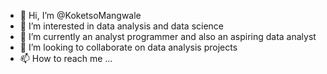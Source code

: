 - 👋 Hi, I’m @KoketsoMangwale
- 👀 I’m interested in data analysis and data science
- 🌱 I’m currently an analyst programmer and also an aspiring data analyst
- 💞️ I’m looking to collaborate on data analysis projects
- 📫 How to reach me ...

<!---
KoketsoMangwale/KoketsoMangwale is a ✨ special ✨ repository because its `README.md` (this file) appears on your GitHub profile.
You can click the Preview link to take a look at your changes.
--->
